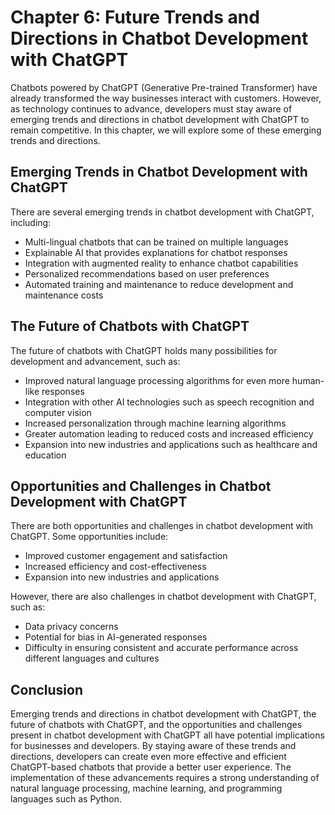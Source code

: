 Chapter 6: Future Trends and Directions in Chatbot Development with ChatGPT
===========================================================================

Chatbots powered by ChatGPT (Generative Pre-trained Transformer) have already transformed the way businesses interact with customers. However, as technology continues to advance, developers must stay aware of emerging trends and directions in chatbot development with ChatGPT to remain competitive. In this chapter, we will explore some of these emerging trends and directions.

Emerging Trends in Chatbot Development with ChatGPT
---------------------------------------------------

There are several emerging trends in chatbot development with ChatGPT, including:

* Multi-lingual chatbots that can be trained on multiple languages
* Explainable AI that provides explanations for chatbot responses
* Integration with augmented reality to enhance chatbot capabilities
* Personalized recommendations based on user preferences
* Automated training and maintenance to reduce development and maintenance costs

The Future of Chatbots with ChatGPT
-----------------------------------

The future of chatbots with ChatGPT holds many possibilities for development and advancement, such as:

* Improved natural language processing algorithms for even more human-like responses
* Integration with other AI technologies such as speech recognition and computer vision
* Increased personalization through machine learning algorithms
* Greater automation leading to reduced costs and increased efficiency
* Expansion into new industries and applications such as healthcare and education

Opportunities and Challenges in Chatbot Development with ChatGPT
----------------------------------------------------------------

There are both opportunities and challenges in chatbot development with ChatGPT. Some opportunities include:

* Improved customer engagement and satisfaction
* Increased efficiency and cost-effectiveness
* Expansion into new industries and applications

However, there are also challenges in chatbot development with ChatGPT, such as:

* Data privacy concerns
* Potential for bias in AI-generated responses
* Difficulty in ensuring consistent and accurate performance across different languages and cultures

Conclusion
----------

Emerging trends and directions in chatbot development with ChatGPT, the future of chatbots with ChatGPT, and the opportunities and challenges present in chatbot development with ChatGPT all have potential implications for businesses and developers. By staying aware of these trends and directions, developers can create even more effective and efficient ChatGPT-based chatbots that provide a better user experience. The implementation of these advancements requires a strong understanding of natural language processing, machine learning, and programming languages such as Python.
